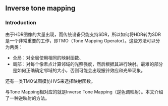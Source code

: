 ## Inverse tone mapping

### Introduction

由于HDR图像的大量出现，而传统设备只能支持SDR，所以如何将HDR转为SDR是一个非常重要的工作，即TMO（Tone Mapping Operator）。这些方法可以分为两类：

- 全局：对全局使用相同的映射函数、
- 局部：对每个像素点计算邻域的光照强度，然后根据其进行映射。最难的部分是如何正确确定邻域的大小，否则可能会出现振铃效应和光晕现象。

还有一类TMO试图模仿HVS来选择映射函数。

与Tone Mapping相对应的就是Inverse Tone Mapping（逆色调映射）。本文介绍了一种逆映射的方法。